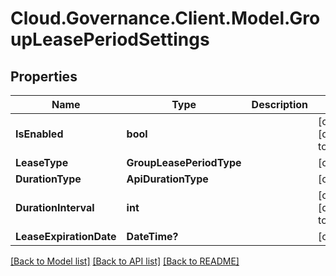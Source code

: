 # Cloud.Governance.Client.Model.GroupLeasePeriodSettings
## Properties

Name | Type | Description | Notes
------------ | ------------- | ------------- | -------------
**IsEnabled** | **bool** |  | [optional] [default to false]
**LeaseType** | **GroupLeasePeriodType** |  | [optional] 
**DurationType** | **ApiDurationType** |  | [optional] 
**DurationInterval** | **int** |  | [optional] [default to 0]
**LeaseExpirationDate** | **DateTime?** |  | [optional] 

[[Back to Model list]](../README.md#documentation-for-models) [[Back to API list]](../README.md#documentation-for-api-endpoints) [[Back to README]](../README.md)

